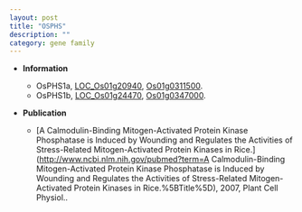 ```yaml
---
layout: post
title: "OSPHS"
description: ""
category: gene family
---
```


* **Information**  
    + OsPHS1a, [LOC_Os01g20940](http://rice.uga.edu/cgi-bin/ORF_infopage.cgi?orf=LOC_Os01g20940), [Os01g0311500](https://rapdb.dna.affrc.go.jp/locus/?name=Os01g0311500).
    + OsPHS1b, [LOC_Os01g24470](http://rice.uga.edu/cgi-bin/ORF_infopage.cgi?orf=LOC_Os01g24470), [Os01g0347000](https://rapdb.dna.affrc.go.jp/locus/?name=Os01g0347000).

* **Publication**  
    + [A Calmodulin-Binding Mitogen-Activated Protein Kinase Phosphatase is Induced by Wounding and Regulates the Activities of Stress-Related Mitogen-Activated Protein Kinases in Rice.](http://www.ncbi.nlm.nih.gov/pubmed?term=A Calmodulin-Binding Mitogen-Activated Protein Kinase Phosphatase is Induced by Wounding and Regulates the Activities of Stress-Related Mitogen-Activated Protein Kinases in Rice.%5BTitle%5D), 2007, Plant Cell Physiol..


